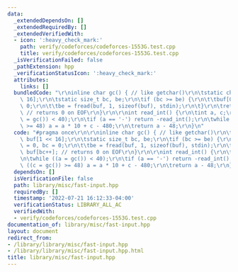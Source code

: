 ```yaml
---
data:
  _extendedDependsOn: []
  _extendedRequiredBy: []
  _extendedVerifiedWith:
  - icon: ':heavy_check_mark:'
    path: verify/codeforces/codeforces-1553G.test.cpp
    title: verify/codeforces/codeforces-1553G.test.cpp
  _isVerificationFailed: false
  _pathExtension: hpp
  _verificationStatusIcon: ':heavy_check_mark:'
  attributes:
    links: []
  bundledCode: "\r\ninline char gc() { // like getchar()\r\n\tstatic char buf[1 <<\
    \ 16];\r\n\tstatic size_t bc, be;\r\n\tif (bc >= be) {\r\n\t\tbuf[0] = 0, bc =\
    \ 0;\r\n\t\tbe = fread(buf, 1, sizeof(buf), stdin);\r\n\t}\r\n\treturn buf[bc++];\
    \ // returns 0 on EOF\r\n}\r\n\r\nint read_int() {\r\n\tint a, c;\r\n\twhile ((a\
    \ = gc()) < 40);\r\n\tif (a == '-') return -read_int();\r\n\twhile ((c = gc())\
    \ >= 48) a = a * 10 + c - 480;\r\n\treturn a - 48;\r\n}\n"
  code: "#pragma once\r\n\r\ninline char gc() { // like getchar()\r\n\tstatic char\
    \ buf[1 << 16];\r\n\tstatic size_t bc, be;\r\n\tif (bc >= be) {\r\n\t\tbuf[0]\
    \ = 0, bc = 0;\r\n\t\tbe = fread(buf, 1, sizeof(buf), stdin);\r\n\t}\r\n\treturn\
    \ buf[bc++]; // returns 0 on EOF\r\n}\r\n\r\nint read_int() {\r\n\tint a, c;\r\
    \n\twhile ((a = gc()) < 40);\r\n\tif (a == '-') return -read_int();\r\n\twhile\
    \ ((c = gc()) >= 48) a = a * 10 + c - 480;\r\n\treturn a - 48;\r\n}"
  dependsOn: []
  isVerificationFile: false
  path: library/misc/fast-input.hpp
  requiredBy: []
  timestamp: '2022-07-21 16:12:33-04:00'
  verificationStatus: LIBRARY_ALL_AC
  verifiedWith:
  - verify/codeforces/codeforces-1553G.test.cpp
documentation_of: library/misc/fast-input.hpp
layout: document
redirect_from:
- /library/library/misc/fast-input.hpp
- /library/library/misc/fast-input.hpp.html
title: library/misc/fast-input.hpp
---
```

